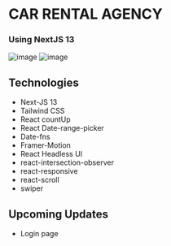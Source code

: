 # CAR RENTAL AGENCY
### Using NextJS 13
![image](https://github.com/Ameerusa86/Car-Rental-Agency/assets/46317379/9651d3c1-9db4-4077-8e82-15704358333e)
![image](https://github.com/Ameerusa86/Car-Rental-Agency/assets/46317379/be9293c4-9de3-4285-a609-67cb2f0b4c1e)

## Technologies
* Next-JS 13
* Tailwind CSS
* React countUp
* React Date-range-picker
* Date-fns
* Framer-Motion
* React Headless UI
* react-intersection-observer
* react-responsive
* react-scroll
* swiper

## Upcoming Updates
* Login page
